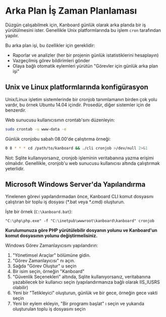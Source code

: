 Arka Plan İş Zaman Planlaması
=========================

Düzgün çalışabilmek için, Kanboard günlük olarak arka planda bir iş yürütülmesini ister.
Genellikle Unix platformlarında bu işlem `cron` tarafından yapılır.

Bu arka plan işi, bu özellikler için gereklidir:

- Raporlar ve analizler (her bir projenin günlük istatistiklerini hesaplayın)
- Vazgeçilmiş görev bildirimleri gönder
- Olaya bağlı otomatik eylemleri yürütün "Görevler için günlük arka plan işi"

Unix ve Linux platformlarında konfigürasyon
-----------------------------------------

Unix/Linux işletim sistemlerinde bir cronjob tanımlamanın birden çok yolu vardır, bu örnek Ubuntu 14.04 içindir.
Prosedür, diğer sistemler için de benzerdir.

Web sunucusu kullanıcısının crontab'sını düzenleyin:

```bash
sudo crontab -u www-data -e
```

Günlük cronjobu sabah 08.00'de çalıştırma örneği:

```bash
0 8 * * * cd /path/to/kanboard && ./cli cronjob >/dev/null 2>&1
```

Not: Sqlite kullanıyorsanız, cronjob işleminin veritabanına yazma erişimi olmalıdır.
Genellikle, cronjob'u web sunucusu kullanıcısı altında çalıştırmak yeterlidir.

Microsoft Windows Server'da Yapılandırma
-----------------------------------------

Yinelenen görevi yapılandırmadan önce, Kanboard CLI komut dosyasını çalıştıran bir toplu iş dosyası (*.bat veya *.cmd) oluşturun.

İşte bir örnek (`C:\kanboard.bat`):

```
"C:\php\php.exe" -f "C:\inetpub\wwwroot\kanboard\kanboard" cronjob
```

**Kurulumunuza göre PHP yürütülebilir dosyanın yolunu ve Kanboard'un komut dosyasının yolunu değiştirmelisiniz.**

Windows Görev Zamanlayıcısını yapılandırın:

1. "Yönetimsel Araçlar" bölümüne gidin.
2. "Görev Zamanlayıcısı" nı açın.
3. Sağda "Görev Oluştur" u seçin
4. Bir isim seçin, örneğin "Kanboard"
5. "Güvenlik Seçenekleri" altında, Sqlite kullanıyorsanız, veritabanına yazabilecek bir kullanıcı seçin (yapılandırmanıza bağlı olarak IIS_IUSRS olabilir)
6. Yeni bir "Tetikleyici" oluşturun, günlük ve bir gece, örneğin gece vakti seçin
7. Yeni bir eylem ekleyin, "Bir programı başlat" ı seçin ve yukarıda oluşturulan toplu iş dosyasını seçin

